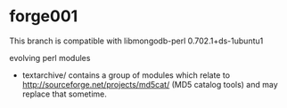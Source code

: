 forge001
========

This branch is compatible with libmongodb-perl 0.702.1+ds-1ubuntu1

evolving perl modules

* textarchive/ contains a group of modules which relate to http://sourceforge.net/projects/md5cat/ (MD5 catalog tools)
  and may replace that sometime.

